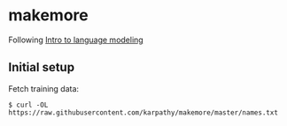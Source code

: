# makemore

Following [Intro to language modeling](https://www.youtube.com/watch?v=PaCmpygFfXo&list=PLAqhIrjkxbuWI23v9cThsA9GvCAUhRvKZ&index=2&t=630s)

## Initial setup

Fetch training data:

```
$ curl -OL https://raw.githubusercontent.com/karpathy/makemore/master/names.txt
```
